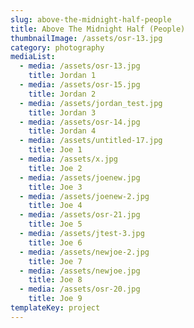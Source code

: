 ```yaml
---
slug: above-the-midnight-half-people
title: Above The Midnight Half (People)
thumbnailImage: /assets/osr-13.jpg
category: photography
mediaList:
  - media: /assets/osr-13.jpg
    title: Jordan 1
  - media: /assets/osr-15.jpg
    title: Jordan 2
  - media: /assets/jordan_test.jpg
    title: Jordan 3
  - media: /assets/osr-14.jpg
    title: Jordan 4
  - media: /assets/untitled-17.jpg
    title: Joe 1
  - media: /assets/x.jpg
    title: Joe 2
  - media: /assets/joenew.jpg
    title: Joe 3
  - media: /assets/joenew-2.jpg
    title: Joe 4
  - media: /assets/osr-21.jpg
    title: Joe 5
  - media: /assets/jtest-3.jpg
    title: Joe 6
  - media: /assets/newjoe-2.jpg
    title: Joe 7
  - media: /assets/newjoe.jpg
    title: Joe 8
  - media: /assets/osr-20.jpg
    title: Joe 9
templateKey: project
---
```


